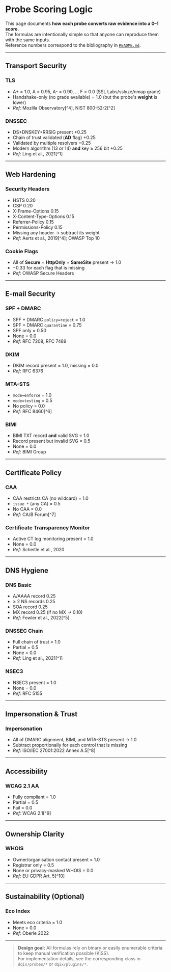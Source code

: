 # Probe Scoring Logic

This page documents **how each probe converts raw evidence into a 0–1 score**.  
The formulas are intentionally simple so that anyone can reproduce them with the same inputs.  
Reference numbers correspond to the bibliography in [`README.md`](../README.md#references).

---

## Transport Security

### TLS  
* A+ = 1.0, A = 0.95, A- = 0.90, … F = 0.0 (SSL Labs/sslyze/nmap grade)  
* Handshake-only (no grade available) = 1.0 (but the probe's **weight** is lower)  
* *Ref*: Mozilla Observatory[^4], NIST 800-52r2[^2]

### DNSSEC  
* DS+DNSKEY+RRSIG present +0.25  
* Chain of trust validated (**AD** flag) +0.25  
* Validated by multiple resolvers +0.25  
* Modern algorithm (13 or 14) **and** key ≥ 256 bit +0.25  
* *Ref*: Ling et al., 2021[^1]

---

## Web Hardening

### Security Headers  
* HSTS 0.20  
* CSP 0.20  
* X-Frame-Options 0.15  
* X-Content-Type-Options 0.15  
* Referrer-Policy 0.15  
* Permissions-Policy 0.15  
* Missing any header → subtract its weight  
* *Ref*: Aerts et al., 2019[^4]; OWASP Top 10

### Cookie Flags  
* All of **Secure** + **HttpOnly** + **SameSite** present → 1.0  
* −0.33 for each flag that is missing  
* *Ref*: OWASP Secure Headers

---

## E-mail Security

### SPF + DMARC  
* SPF + DMARC `policy=reject` = 1.0  
* SPF + DMARC `quarantine` = 0.75  
* SPF only = 0.50  
* None = 0.0  
* *Ref*: RFC 7208, RFC 7489

### DKIM  
* DKIM record present = 1.0, missing = 0.0  
* *Ref*: RFC 6376

### MTA-STS  
* `mode=enforce` = 1.0  
* `mode=testing` = 0.5  
* No policy = 0.0  
* *Ref*: RFC 8460[^6]

### BIMI  
* BIMI TXT record **and** valid SVG = 1.0  
* Record present but invalid SVG = 0.5  
* None = 0.0  
* *Ref*: BIMI Group

---

## Certificate Policy

### CAA  
* CAA restricts CA (no wildcard) = 1.0  
* `issue *` (any CA) = 0.5  
* No CAA = 0.0  
* *Ref*: CA/B Forum[^7]

### Certificate Transparency Monitor  
* Active CT log monitoring present = 1.0  
* None = 0.0  
* *Ref*: Scheitle et al., 2020

---

## DNS Hygiene

### DNS Basic  
* A/AAAA record 0.25  
* ≥ 2 NS records 0.25  
* SOA record 0.25  
* MX record 0.25 (if no MX → 0.10)  
* *Ref*: Fowler et al., 2022[^5]

### DNSSEC Chain  
* Full chain of trust = 1.0  
* Partial = 0.5  
* None = 0.0  
* *Ref*: Ling et al., 2021[^1]

### NSEC3  
* NSEC3 present = 1.0  
* None = 0.0  
* *Ref*: RFC 5155

---

## Impersonation & Trust

### Impersonation  
* All of DMARC alignment, BIMI, and MTA-STS present → 1.0  
* Subtract proportionally for each control that is missing  
* *Ref*: ISO/IEC 27001:2022 Annex A.5[^8]

---

## Accessibility

### WCAG 2.1 AA  
* Fully compliant = 1.0  
* Partial = 0.5  
* Fail = 0.0  
* *Ref*: WCAG 2.1[^9]

---

## Ownership Clarity

### WHOIS  
* Owner/organisation contact present = 1.0  
* Registrar only = 0.5  
* None or privacy-masked WHOIS = 0.0  
* *Ref*: EU GDPR Art. 5[^10]

---

## Sustainability (Optional)

### Eco Index  
* Meets eco criteria = 1.0  
* None = 0.0  
* *Ref*: Oberle 2022

---

> **Design goal:** All formulas rely on binary or easily enumerable criteria to keep manual verification possible (KISS).  
> For implementation details, see the corresponding class in `dqix/probes/*` or `dqix/plugins/*`. 